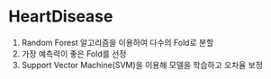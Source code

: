 # HeartDisease
1. Random Forest 알고리즘을 이용하여 다수의 Fold로 분할
2. 가장 예측력이 좋은 Fold를 선정
3. Support Vector Machine(SVM)을 이용해 모델을 학습하고 오차율 보정
